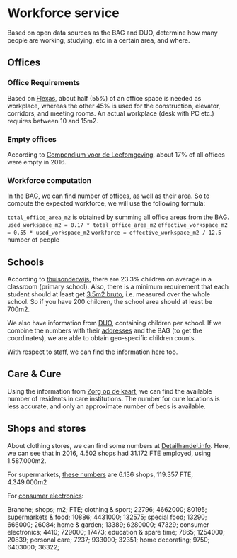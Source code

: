 # Workforce service

Based on open data sources as the BAG and DUO, determine how many people are working, studying, etc in a certain area, and where.

## Offices

### Office Requirements
Based on [Flexas](https://www.flexas.nl/blog/hoeveel-m2-kantoorruimte-heb-je-nodig), about half (55%) of an office space is needed as workplace, whereas the other 45% is used for the construction, elevator, corridors, and meeting rooms. An actual workplace (desk with PC etc.) requires between 10 and 15m2.

### Empty offices
According to [Compendium voor de Leefomgeving](http://www.clo.nl/indicatoren/nl2152-leegstand-kantoren), about 17% of all offices were empty in 2016.

### Workforce computation
In the BAG, we can find number of offices, as well as their area. So to compute the expected workforce, we will use the following formula:

`total_office_area_m2` is obtained by summing all office areas from the BAG.
`used_workspace_m2 = 0.17 * total_office_area_m2`
`effective_workspace_m2 = 0.55 * used_workspace_m2`
`workforce = effective_workspace_m2 / 12.5` number of people

## Schools

According to [thuisonderwijs](http://www.thuisinonderwijs.nl/hoe-groot-mag-een-groep-zijn-op-de-basisschool/), there are 23.3% children on average in a classroom (primary school). Also, there is a minimum requirement that each student should at least get [3.5m2 bruto](https://www.rijksoverheid.nl/onderwerpen/basisonderwijs/vraag-en-antwoord/zijn-er-minimale-ruimtenormen-per-leerling-in-het-onderwijs), i.e. measured over the whole school. So if you have 200 children, the school area should at least be 700m2.

We also have information from [DUO](https://duo.nl/open_onderwijsdata/databestanden/po/leerlingen-po/po-totaal/bo-gewicht-leeftijd.jsp), containing children per school. If we combine the numbers with their [addresses](https://duo.nl/open_onderwijsdata/databestanden/po/adressen/adressen-po-4.jsp) and the BAG (to get the coordinates), we are able to obtain geo-specific children counts.

With respect to staff, we can find the information [here](https://duo.nl/open_onderwijsdata/databestanden/po/onderwijspersoneel) too.

## Care & Cure

Using the information from [Zorg op de kaart](zorgopdekaart.nl), we can find the available number of residents in care institutions. The number for cure locations is less accurate, and only an approximate number of beds is available.

## Shops and stores

About clothing stores, we can find some numbers at [Detailhandel.info](http://detailhandel.info/index.cfm/branches/kleding-sport/modewinkels/dames-en-herenmode). Here, we can see that in 2016, 4.502 shops had 31.172 FTE employed, using 1.587.000m2.

For supermarkets, [these numbers](http://detailhandel.info/index.cfm/branches/levensmiddelenzaken/supermarkten/) are 6.136 shops, 119.357 FTE, 4.349.000m2

For [consumer electronics](http://detailhandel.info/index.cfm/branches/consumentenelectronica/):

Branche;                    shops;    m2;           FTE;
clothing & sport;           22796;   4662000;    80195;
supermarkets & food;        10886;   4431000;    132575;
special food;               13290;   666000;      26084;
home & garden;              13389;   6280000;    47329;
consumer electronics;       4410;    729000;      17473;
education & spare time;     7865;    1254000;    20839;
personal care;              7237;    933000;      32351;
home decorating;            9750;    6403000;    36322;



